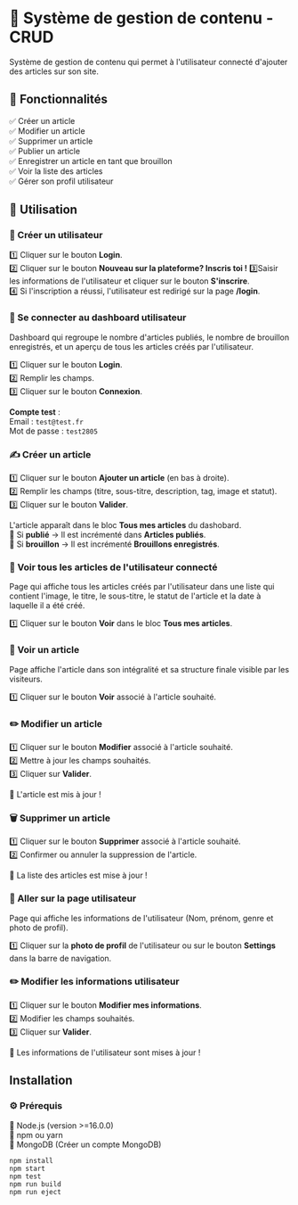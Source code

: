 # 📝 Système de gestion de contenu - CRUD

Système de gestion de contenu qui permet à l'utilisateur connecté d'ajouter des articles sur son site. 

## 🚀 Fonctionnalités

✅ Créer un article  
✅ Modifier un article  
✅ Supprimer un article  
✅ Publier un article  
✅ Enregistrer un article en tant que brouillon  
✅ Voir la liste des articles  
✅ Gérer son profil utilisateur

## 🎯 Utilisation 

### 👤 Créer un utilisateur

1️⃣ Cliquer sur le bouton **Login**.   
2️⃣ Cliquer sur le bouton **Nouveau sur la plateforme? Inscris toi !** 
3️⃣Saisir les informations de l'utilisateur et cliquer sur le bouton **S'inscrire**.  
4️⃣ Si l'inscription a réussi, l'utilisateur est redirigé sur la page **/login**.

### 🔑 Se connecter au dashboard utilisateur

Dashboard qui regroupe le nombre d'articles publiés, le nombre de brouillon enregistrés, et un aperçu de tous les articles créés par l'utilisateur. 

1️⃣ Cliquer sur le bouton **Login**.  
2️⃣ Remplir les champs.  
3️⃣ Cliquer sur le bouton **Connexion**. 

**Compte test** :  
Email : `test@test.fr`  
Mot de passe : `test2805` 

### ✍️ Créer un article

1️⃣ Cliquer sur le bouton **Ajouter un article** (en bas à droite).  
2️⃣ Remplir les champs (titre, sous-titre, description, tag, image et statut).  
3️⃣ Cliquer sur le bouton **Valider**.

L'article apparaît dans le bloc **Tous mes articles** du dashobard.  
📌 Si **publié** → Il est incrémenté dans **Articles publiés**.  
📌 Si **brouillon** → Il est incrémenté **Brouillons enregistrés**.


### 👀 Voir tous les articles de l'utilisateur connecté

Page qui affiche tous les articles créés par l'utilisateur dans une liste qui contient l'image, le titre, le sous-titre, le statut de l'article et la date à laquelle il a été créé.

1️⃣ Cliquer sur le bouton **Voir** dans le bloc **Tous mes articles**.    

### 👀 Voir un article

Page affiche l'article dans son intégralité et sa structure finale visible par les visiteurs.

1️⃣ Cliquer sur le bouton **Voir** associé à l'article souhaité.

### ✏️ Modifier un article

1️⃣ Cliquer sur le bouton **Modifier** associé à l'article souhaité.  
2️⃣ Mettre à jour les champs souhaités.  
3️⃣ Cliquer sur **Valider**.

📌 L'article est mis à jour !

### 🗑️ Supprimer un article

1️⃣ Cliquer sur le bouton **Supprimer** associé à l'article souhaité.  
2️⃣ Confirmer ou annuler la suppression de l'article.

📌 La liste des articles est mise à jour !

### 👤 Aller sur la page utilisateur

Page qui affiche les informations de l'utilisateur (Nom, prénom, genre et photo de profil). 

1️⃣ Cliquer sur la **photo de profil** de l'utilisateur ou sur le bouton **Settings** dans la barre de navigation.

### ✏️ Modifier les informations utilisateur 

1️⃣ Cliquer sur le bouton **Modifier mes informations**.  
2️⃣ Modifier les champs souhaités.  
3️⃣ Cliquer sur **Valider**.  

📌 Les informations de l'utilisateur sont mises à jour !


## Installation 

### ⚙️ Prérequis

🔹 Node.js (version >=16.0.0)  
🔹 npm ou yarn  
🔹 MongoDB (Créer un compte MongoDB)  

    npm install  
    npm start 
    npm test
    npm run build   
    npm run eject 